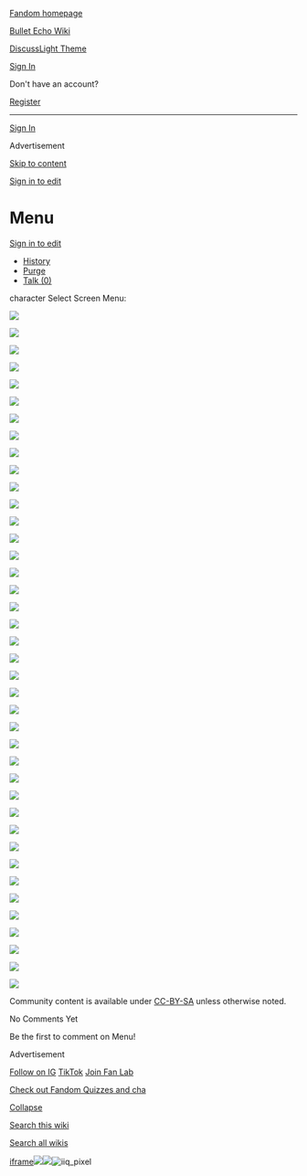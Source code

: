 [Fandom homepage](https://www.fandom.com/)

[Bullet Echo Wiki](https://bullet-echo.fandom.com/)

[Discuss](https://bullet-echo.fandom.com/f "Discuss")[Light Theme](https://bullet-echo.fandom.com/wiki/Menu# "Light Theme")

[Sign In](https://auth.fandom.com/signin?source=mw&redirect=https%3A%2F%2Fbullet-echo.fandom.com%2Fwiki%2FMenu)

Don't have an account?

[Register](https://auth.fandom.com/register?source=mw&redirect=https%3A%2F%2Fbullet-echo.fandom.com%2Fwiki%2FMenu)

* * *

[Sign In](https://auth.fandom.com/signin?source=mw&redirect=https%3A%2F%2Fbullet-echo.fandom.com%2Fwiki%2FMenu)

Advertisement

[Skip to content](https://bullet-echo.fandom.com/wiki/Menu#page-header)

[Sign in to edit](https://auth.fandom.com/signin?redirect=https%3A%2F%2Fbullet-echo.fandom.com%2Fwiki%2FMenu%3Fveaction%3Dedit&uselang=en)

# Menu

[Sign in to edit](https://auth.fandom.com/signin?redirect=https%3A%2F%2Fbullet-echo.fandom.com%2Fwiki%2FMenu%3Fveaction%3Dedit&uselang=en)

- [History](https://bullet-echo.fandom.com/wiki/Menu?action=history)
- [Purge](https://bullet-echo.fandom.com/wiki/Menu?action=purge)
- [Talk (0)](https://bullet-echo.fandom.com/wiki/Talk:Menu?action=edit&redlink=1)

character Select Screen Menu:

[![](https://static.wikia.nocookie.net/bullet-echo/images/5/57/Menu_1.jpg/revision/latest/scale-to-width-down/185?cb=20241220150125)](https://bullet-echo.fandom.com/wiki/File:Menu_1.jpg "Menu 1.jpg (670 KB)")

[![](https://static.wikia.nocookie.net/bullet-echo/images/2/2d/Menu_2.jpg/revision/latest/scale-to-width-down/185?cb=20241220150130)](https://bullet-echo.fandom.com/wiki/File:Menu_2.jpg "Menu 2.jpg (638 KB)")

[![](https://static.wikia.nocookie.net/bullet-echo/images/7/72/Menu_3.jpg/revision/latest/scale-to-width-down/185?cb=20241220150132)](https://bullet-echo.fandom.com/wiki/File:Menu_3.jpg "Menu 3.jpg (642 KB)")

[![](https://static.wikia.nocookie.net/bullet-echo/images/5/57/Menu_4.jpg/revision/latest/scale-to-width-down/185?cb=20241220150132)](https://bullet-echo.fandom.com/wiki/File:Menu_4.jpg "Menu 4.jpg (647 KB)")

[![](https://static.wikia.nocookie.net/bullet-echo/images/d/da/Menu_5.jpg/revision/latest/scale-to-width-down/185?cb=20241220150132)](https://bullet-echo.fandom.com/wiki/File:Menu_5.jpg "Menu 5.jpg (601 KB)")

[![](https://static.wikia.nocookie.net/bullet-echo/images/8/88/Menu_6.jpg/revision/latest/scale-to-width-down/185?cb=20241220150132)](https://bullet-echo.fandom.com/wiki/File:Menu_6.jpg "Menu 6.jpg (629 KB)")

[![](https://static.wikia.nocookie.net/bullet-echo/images/e/e0/Menu_7.jpg/revision/latest/scale-to-width-down/185?cb=20241220150132)](https://bullet-echo.fandom.com/wiki/File:Menu_7.jpg "Menu 7.jpg (512 KB)")

[![](https://static.wikia.nocookie.net/bullet-echo/images/d/d3/Menu_8.jpg/revision/latest/scale-to-width-down/185?cb=20241220150133)](https://bullet-echo.fandom.com/wiki/File:Menu_8.jpg "Menu 8.jpg (551 KB)")

[![](https://static.wikia.nocookie.net/bullet-echo/images/e/e3/Menu_9.jpg/revision/latest/scale-to-width-down/185?cb=20241220150137)](https://bullet-echo.fandom.com/wiki/File:Menu_9.jpg "Menu 9.jpg (600 KB)")

[![](https://static.wikia.nocookie.net/bullet-echo/images/0/0d/Menu_10.jpg/revision/latest/scale-to-width-down/185?cb=20241220150139)](https://bullet-echo.fandom.com/wiki/File:Menu_10.jpg "Menu 10.jpg (775 KB)")

[![](https://static.wikia.nocookie.net/bullet-echo/images/6/62/Menu_11.jpg/revision/latest/scale-to-width-down/185?cb=20241220150139)](https://bullet-echo.fandom.com/wiki/File:Menu_11.jpg "Menu 11.jpg (786 KB)")

[![](https://static.wikia.nocookie.net/bullet-echo/images/3/31/Menu_12.jpg/revision/latest/scale-to-width-down/185?cb=20241220150139)](https://bullet-echo.fandom.com/wiki/File:Menu_12.jpg "Menu 12.jpg (841 KB)")

[![](https://static.wikia.nocookie.net/bullet-echo/images/e/e5/Menu_13.jpg/revision/latest/scale-to-width-down/185?cb=20241220150139)](https://bullet-echo.fandom.com/wiki/File:Menu_13.jpg "Menu 13.jpg (816 KB)")

[![](https://static.wikia.nocookie.net/bullet-echo/images/9/9a/Menu_14.jpg/revision/latest/scale-to-width-down/185?cb=20241220150140)](https://bullet-echo.fandom.com/wiki/File:Menu_14.jpg "Menu 14.jpg (765 KB)")

[![](https://static.wikia.nocookie.net/bullet-echo/images/3/34/Menu_15.jpg/revision/latest/scale-to-width-down/185?cb=20241220150139)](https://bullet-echo.fandom.com/wiki/File:Menu_15.jpg "Menu 15.jpg (789 KB)")

[![](https://static.wikia.nocookie.net/bullet-echo/images/7/79/Menu_16.jpg/revision/latest/scale-to-width-down/185?cb=20241220150146)](https://bullet-echo.fandom.com/wiki/File:Menu_16.jpg "Menu 16.jpg (771 KB)")

[![](https://static.wikia.nocookie.net/bullet-echo/images/f/fe/Menu_17.jpg/revision/latest/scale-to-width-down/185?cb=20241220150146)](https://bullet-echo.fandom.com/wiki/File:Menu_17.jpg "Menu 17.jpg (874 KB)")

[![](https://static.wikia.nocookie.net/bullet-echo/images/e/ef/Menu_19.jpg/revision/latest/scale-to-width-down/185?cb=20241220150146)](https://bullet-echo.fandom.com/wiki/File:Menu_19.jpg "Menu 19.jpg (788 KB)")

[![](https://static.wikia.nocookie.net/bullet-echo/images/4/47/Menu_20.jpg/revision/latest/scale-to-width-down/185?cb=20241220150146)](https://bullet-echo.fandom.com/wiki/File:Menu_20.jpg "Menu 20.jpg (758 KB)")

[![](https://static.wikia.nocookie.net/bullet-echo/images/c/c9/Menu_22.jpg/revision/latest/scale-to-width-down/185?cb=20241220150519)](https://bullet-echo.fandom.com/wiki/File:Menu_22.jpg "Menu 22.jpg (796 KB)")

[![](https://static.wikia.nocookie.net/bullet-echo/images/9/9d/Menu_23.jpg/revision/latest/scale-to-width-down/185?cb=20241220150526)](https://bullet-echo.fandom.com/wiki/File:Menu_23.jpg "Menu 23.jpg (805 KB)")

[![](https://static.wikia.nocookie.net/bullet-echo/images/4/48/Menu_24.jpg/revision/latest/scale-to-width-down/185?cb=20241220150528)](https://bullet-echo.fandom.com/wiki/File:Menu_24.jpg "Menu 24.jpg (756 KB)")

[![](https://static.wikia.nocookie.net/bullet-echo/images/e/e6/Menu_25.jpg/revision/latest/scale-to-width-down/185?cb=20241220150529)](https://bullet-echo.fandom.com/wiki/File:Menu_25.jpg "Menu 25.jpg (842 KB)")

[![](https://static.wikia.nocookie.net/bullet-echo/images/7/75/Menu_26.jpg/revision/latest/scale-to-width-down/185?cb=20241220150529)](https://bullet-echo.fandom.com/wiki/File:Menu_26.jpg "Menu 26.jpg (789 KB)")

[![](https://static.wikia.nocookie.net/bullet-echo/images/0/0b/Menu_27.jpg/revision/latest/scale-to-width-down/185?cb=20241220150529)](https://bullet-echo.fandom.com/wiki/File:Menu_27.jpg "Menu 27.jpg (793 KB)")

[![](https://static.wikia.nocookie.net/bullet-echo/images/6/67/Menu_28.jpg/revision/latest/scale-to-width-down/185?cb=20241220150529)](https://bullet-echo.fandom.com/wiki/File:Menu_28.jpg "Menu 28.jpg (775 KB)")

[![](https://static.wikia.nocookie.net/bullet-echo/images/7/76/Menu_29.jpg/revision/latest/scale-to-width-down/185?cb=20241220150529)](https://bullet-echo.fandom.com/wiki/File:Menu_29.jpg "Menu 29.jpg (803 KB)")

[![](https://static.wikia.nocookie.net/bullet-echo/images/e/ef/Menu_30.jpg/revision/latest/scale-to-width-down/185?cb=20241220150537)](https://bullet-echo.fandom.com/wiki/File:Menu_30.jpg "Menu 30.jpg (759 KB)")

[![](https://static.wikia.nocookie.net/bullet-echo/images/c/c8/Menu_31.jpg/revision/latest/scale-to-width-down/185?cb=20241220150537)](https://bullet-echo.fandom.com/wiki/File:Menu_31.jpg "Menu 31.jpg (773 KB)")

[![](https://static.wikia.nocookie.net/bullet-echo/images/b/b0/Menu_32.jpg/revision/latest/scale-to-width-down/185?cb=20241220150537)](https://bullet-echo.fandom.com/wiki/File:Menu_32.jpg "Menu 32.jpg (763 KB)")

[![](https://static.wikia.nocookie.net/bullet-echo/images/2/2a/Menu_33.jpg/revision/latest/scale-to-width-down/185?cb=20241220150537)](https://bullet-echo.fandom.com/wiki/File:Menu_33.jpg "Menu 33.jpg (763 KB)")

[![](https://static.wikia.nocookie.net/bullet-echo/images/a/a9/Menu_34.jpg/revision/latest/scale-to-width-down/185?cb=20241220150537)](https://bullet-echo.fandom.com/wiki/File:Menu_34.jpg "Menu 34.jpg (774 KB)")

[![](https://static.wikia.nocookie.net/bullet-echo/images/e/eb/Menu_35.jpg/revision/latest/scale-to-width-down/185?cb=20241220150537)](https://bullet-echo.fandom.com/wiki/File:Menu_35.jpg "Menu 35.jpg (769 KB)")

[![](https://static.wikia.nocookie.net/bullet-echo/images/d/d5/Menu_36.jpg/revision/latest/scale-to-width-down/185?cb=20241220150545)](https://bullet-echo.fandom.com/wiki/File:Menu_36.jpg "Menu 36.jpg (778 KB)")

[![](https://static.wikia.nocookie.net/bullet-echo/images/0/0e/Menu_37.jpg/revision/latest/scale-to-width-down/185?cb=20241220150545)](https://bullet-echo.fandom.com/wiki/File:Menu_37.jpg "Menu 37.jpg (798 KB)")

[![](https://static.wikia.nocookie.net/bullet-echo/images/7/79/Menu_38.jpg/revision/latest/scale-to-width-down/185?cb=20241220150545)](https://bullet-echo.fandom.com/wiki/File:Menu_38.jpg "Menu 38.jpg (807 KB)")

[![](https://static.wikia.nocookie.net/bullet-echo/images/8/87/Menu_39.jpg/revision/latest/scale-to-width-down/185?cb=20241220150545)](https://bullet-echo.fandom.com/wiki/File:Menu_39.jpg "Menu 39.jpg (812 KB)")

[![](https://static.wikia.nocookie.net/bullet-echo/images/8/8f/Menu_40.jpg/revision/latest/scale-to-width-down/185?cb=20241220150545)](https://bullet-echo.fandom.com/wiki/File:Menu_40.jpg "Menu 40.jpg (798 KB)")

[![](https://static.wikia.nocookie.net/bullet-echo/images/3/30/Menu_41.jpg/revision/latest/scale-to-width-down/185?cb=20241220150545)](https://bullet-echo.fandom.com/wiki/File:Menu_41.jpg "Menu 41.jpg (784 KB)")

[![](https://static.wikia.nocookie.net/bullet-echo/images/2/2e/Menu_44.jpg/revision/latest/scale-to-width-down/185?cb=20241220150733)](https://bullet-echo.fandom.com/wiki/File:Menu_44.jpg "Menu 44.jpg (765 KB)")

Community content is available under [CC-BY-SA](https://www.fandom.com/licensing) unless otherwise noted.

No Comments Yet

Be the first to comment on Menu!

Advertisement

[Follow on IG](https://bit.ly/FandomIG) [TikTok](https://bit.ly/TikTokFandom) [Join Fan Lab](https://bit.ly/FanLabWikiBar)

[Check out Fandom Quizzes and cha](https://bit.ly/WBTrivia2)

[Collapse](https://bullet-echo.fandom.com/wiki/Menu# "Collapse")

[Search this wiki](https://bullet-echo.fandom.com/wiki/Special:Search?scope=internal&query=&h=1&isFromHighlightActions=on)

[Search all wikis](https://bullet-echo.fandom.com/wiki/Special:Search?scope=cross-wiki&query=&h=1&isFromHighlightActions=on)

[iframe](https://www.fandom.com/silver-surfer.html)![](https://idsync.rlcdn.com/712315.gif?partner_uid=6f96e53e-d180-49dc-a9a1-f12cec5233c9)![](https://pixel.tapad.com/idsync/ex/receive?partner_id=3442&partner_device_id=6f96e53e-d180-49dc-a9a1-f12cec5233c9&partner_url=https://services.fandom.com/identity-storage/external/experian/receiveid/64063972-8119-4d7d-93e4-cd9e1f9ab779?id=${TA_DEVICE_ID}&partner=TAPAD)![iiq_pixel](https://sync.intentiq.com/profiles_engine/ProfilesEngineServlet?at=20&mi=10&secure=1&dpi=1187275693&iiqidtype=2&iiqpcid=a2ee5612-4ada-ab72-2523-d23495443912&iiqpciddate=1745205136555&tsrnd=986_1745205136567&vrref=fandom.com&jsver=6.07&dw=1280&dh=1024&dpr=1&lan=en-US&testPercentage=97&testGroup=A&uh=%7B%220%22%3A%22%5C%22Google%20Chrome%5C%22%3Bv%3D%5C%22135%5C%22%2C%20%5C%22Not-A.Brand%5C%22%3Bv%3D%5C%228%5C%22%2C%20%5C%22Chromium%5C%22%3Bv%3D%5C%22135%5C%22%22%2C%221%22%3A%22%3F0%22%2C%222%22%3A%22%5C%22Linux%20x86_64%5C%22%22%2C%223%22%3A%22%5C%22x86%5C%22%22%2C%224%22%3A%22%5C%2264%5C%22%22%2C%226%22%3A%22%5C%226.6.72%5C%22%22%2C%227%22%3A%22%3F0%22%2C%228%22%3A%22%5C%22Google%20Chrome%5C%22%3Bv%3D%5C%22135.0.7049.95%5C%22%2C%20%5C%22Not-A.Brand%5C%22%3Bv%3D%5C%228.0.0.0%5C%22%2C%20%5C%22Chromium%5C%22%3Bv%3D%5C%22135.0.7049.95%5C%22%22%7D&gdpr=0)